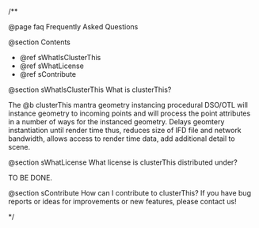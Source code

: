 /**

@page faq Frequently Asked Questions

@section Contents
- @ref sWhatIsClusterThis
- @ref sWhatLicense
- @ref sContribute

@section sWhatIsClusterThis What is clusterThis?

The @b clusterThis mantra geometry instancing procedural DSO/OTL will instance geometry to
incoming points and will process the point attributes in a number of ways for the instanced geometry.
Delays geomtery instantiation until render time thus, reduces size of IFD file and network bandwidth,
allows access to render time data, add additional detail to scene.


@section sWhatLicense What license is clusterThis distributed under?

TO BE DONE.


@section sContribute How can I contribute to clusterThis?
If you have bug reports or ideas for improvements or new features,
please contact us!

*/
